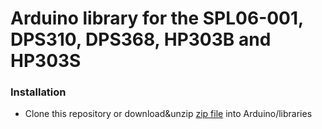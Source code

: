 # Arduino library for the SPL06-001, DPS310, DPS368, HP303B and HP303S
### Installation
- Clone this repository  or download&unzip [zip file](https://github.com/nichtgedacht/DPS/archive/master.zip) into Arduino/libraries

